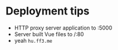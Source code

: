 # Deployment tips

- HTTP proxy server application to :5000
- Server built Vue files to /:80
- yeah `hu.ff3.me`